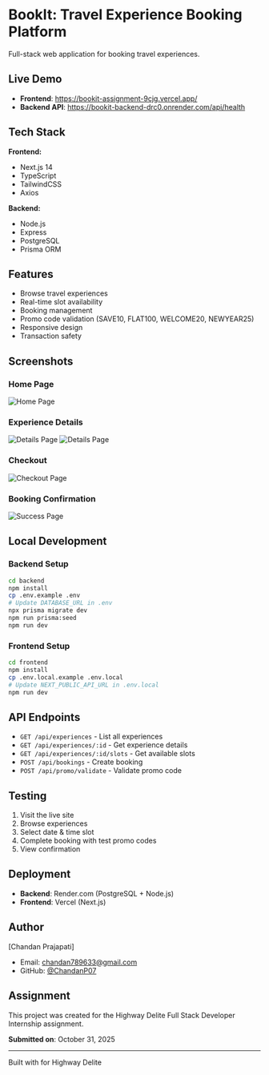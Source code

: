 # BookIt: Travel Experience Booking Platform

Full-stack web application for booking travel experiences.

## Live Demo

- **Frontend**: https://bookit-assignment-9cjg.vercel.app/
- **Backend API**: https://bookit-backend-drc0.onrender.com/api/health

## Tech Stack

**Frontend:**
- Next.js 14
- TypeScript
- TailwindCSS
- Axios

**Backend:**
- Node.js
- Express
- PostgreSQL
- Prisma ORM

## Features

- Browse travel experiences
- Real-time slot availability
- Booking management
- Promo code validation (SAVE10, FLAT100, WELCOME20, NEWYEAR25)
- Responsive design
- Transaction safety

## Screenshots

### Home Page
![Home Page](screenshots/home.png)

### Experience Details
![Details Page](screenshots/details.png)
![Details Page](screenshots/details2.png)

### Checkout
![Checkout Page](screenshots/checkout.png)

### Booking Confirmation
![Success Page](screenshots/success.png)



## Local Development

### Backend Setup
```bash
cd backend
npm install
cp .env.example .env
# Update DATABASE_URL in .env
npx prisma migrate dev
npm run prisma:seed
npm run dev
```

### Frontend Setup
```bash
cd frontend
npm install
cp .env.local.example .env.local
# Update NEXT_PUBLIC_API_URL in .env.local
npm run dev
```

## API Endpoints

- `GET /api/experiences` - List all experiences
- `GET /api/experiences/:id` - Get experience details
- `GET /api/experiences/:id/slots` - Get available slots
- `POST /api/bookings` - Create booking
- `POST /api/promo/validate` - Validate promo code

## Testing

1. Visit the live site
2. Browse experiences
3. Select date & time slot
4. Complete booking with test promo codes
5. View confirmation

## Deployment

- **Backend**: Render.com (PostgreSQL + Node.js)
- **Frontend**: Vercel (Next.js)

## Author

[Chandan Prajapati]
- Email: chandan789633@gmail.com
- GitHub: [@ChandanP07](https://github.com/ChandanP07)

## Assignment

This project was created for the Highway Delite Full Stack Developer Internship assignment.

**Submitted on**: October 31, 2025

---

Built with for Highway Delite